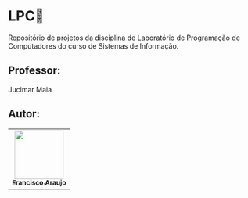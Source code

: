 # LPC👾
Repositório de projetos da disciplina de Laboratório de Programação de Computadores do curso de Sistemas de Informação.

## Professor:
Jucimar Maia

## Autor: 
 <table>
  <td align="center"><a href="https://github.com/haidao01"><img src="https://lh3.googleusercontent.com/a/AEdFTp4B8V0VvVJrY_srGefXuNI_DlZVKUMeFztlkJ3L=s272-p-k-rw-no" width="100px;" alt=""/><br /><sub><b>Francisco Araujo</b></sub></a><br /></td> 
 </table>
